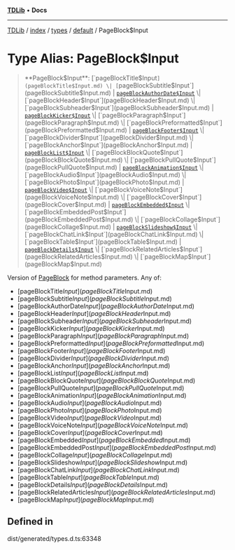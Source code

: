[**TDLib**](../../../../../../README.md) • **Docs**

***

[TDLib](../../../../../../modules.md) / [index](../../../../../README.md) / [types](../../../README.md) / [default](../README.md) / PageBlock$Input

# Type Alias: PageBlock$Input

> **PageBlock$Input**: [`pageBlockTitle$Input`](pageBlockTitle$Input.md) \| [`pageBlockSubtitle$Input`](pageBlockSubtitle$Input.md) \| [`pageBlockAuthorDate$Input`](pageBlockAuthorDate$Input.md) \| [`pageBlockHeader$Input`](pageBlockHeader$Input.md) \| [`pageBlockSubheader$Input`](pageBlockSubheader$Input.md) \| [`pageBlockKicker$Input`](pageBlockKicker$Input.md) \| [`pageBlockParagraph$Input`](pageBlockParagraph$Input.md) \| [`pageBlockPreformatted$Input`](pageBlockPreformatted$Input.md) \| [`pageBlockFooter$Input`](pageBlockFooter$Input.md) \| [`pageBlockDivider$Input`](pageBlockDivider$Input.md) \| [`pageBlockAnchor$Input`](pageBlockAnchor$Input.md) \| [`pageBlockList$Input`](pageBlockList$Input.md) \| [`pageBlockBlockQuote$Input`](pageBlockBlockQuote$Input.md) \| [`pageBlockPullQuote$Input`](pageBlockPullQuote$Input.md) \| [`pageBlockAnimation$Input`](pageBlockAnimation$Input.md) \| [`pageBlockAudio$Input`](pageBlockAudio$Input.md) \| [`pageBlockPhoto$Input`](pageBlockPhoto$Input.md) \| [`pageBlockVideo$Input`](pageBlockVideo$Input.md) \| [`pageBlockVoiceNote$Input`](pageBlockVoiceNote$Input.md) \| [`pageBlockCover$Input`](pageBlockCover$Input.md) \| [`pageBlockEmbedded$Input`](pageBlockEmbedded$Input.md) \| [`pageBlockEmbeddedPost$Input`](pageBlockEmbeddedPost$Input.md) \| [`pageBlockCollage$Input`](pageBlockCollage$Input.md) \| [`pageBlockSlideshow$Input`](pageBlockSlideshow$Input.md) \| [`pageBlockChatLink$Input`](pageBlockChatLink$Input.md) \| [`pageBlockTable$Input`](pageBlockTable$Input.md) \| [`pageBlockDetails$Input`](pageBlockDetails$Input.md) \| [`pageBlockRelatedArticles$Input`](pageBlockRelatedArticles$Input.md) \| [`pageBlockMap$Input`](pageBlockMap$Input.md)

Version of [PageBlock](PageBlock.md) for method parameters.
Any of:
- [pageBlockTitle$Input](pageBlockTitle$Input.md)
- [pageBlockSubtitle$Input](pageBlockSubtitle$Input.md)
- [pageBlockAuthorDate$Input](pageBlockAuthorDate$Input.md)
- [pageBlockHeader$Input](pageBlockHeader$Input.md)
- [pageBlockSubheader$Input](pageBlockSubheader$Input.md)
- [pageBlockKicker$Input](pageBlockKicker$Input.md)
- [pageBlockParagraph$Input](pageBlockParagraph$Input.md)
- [pageBlockPreformatted$Input](pageBlockPreformatted$Input.md)
- [pageBlockFooter$Input](pageBlockFooter$Input.md)
- [pageBlockDivider$Input](pageBlockDivider$Input.md)
- [pageBlockAnchor$Input](pageBlockAnchor$Input.md)
- [pageBlockList$Input](pageBlockList$Input.md)
- [pageBlockBlockQuote$Input](pageBlockBlockQuote$Input.md)
- [pageBlockPullQuote$Input](pageBlockPullQuote$Input.md)
- [pageBlockAnimation$Input](pageBlockAnimation$Input.md)
- [pageBlockAudio$Input](pageBlockAudio$Input.md)
- [pageBlockPhoto$Input](pageBlockPhoto$Input.md)
- [pageBlockVideo$Input](pageBlockVideo$Input.md)
- [pageBlockVoiceNote$Input](pageBlockVoiceNote$Input.md)
- [pageBlockCover$Input](pageBlockCover$Input.md)
- [pageBlockEmbedded$Input](pageBlockEmbedded$Input.md)
- [pageBlockEmbeddedPost$Input](pageBlockEmbeddedPost$Input.md)
- [pageBlockCollage$Input](pageBlockCollage$Input.md)
- [pageBlockSlideshow$Input](pageBlockSlideshow$Input.md)
- [pageBlockChatLink$Input](pageBlockChatLink$Input.md)
- [pageBlockTable$Input](pageBlockTable$Input.md)
- [pageBlockDetails$Input](pageBlockDetails$Input.md)
- [pageBlockRelatedArticles$Input](pageBlockRelatedArticles$Input.md)
- [pageBlockMap$Input](pageBlockMap$Input.md)

## Defined in

dist/generated/types.d.ts:63348
